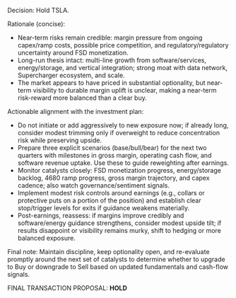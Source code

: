 Decision: Hold TSLA.

Rationale (concise):
- Near-term risks remain credible: margin pressure from ongoing capex/ramp costs, possible price competition, and regulatory/regulatory uncertainty around FSD monetization.
- Long-run thesis intact: multi-line growth from software/services, energy/storage, and vertical integration; strong moat with data network, Supercharger ecosystem, and scale.
- The market appears to have priced in substantial optionality, but near-term visibility to durable margin uplift is unclear, making a near-term risk-reward more balanced than a clear buy.

Actionable alignment with the investment plan:
- Do not initiate or add aggressively to new exposure now; if already long, consider modest trimming only if overweight to reduce concentration risk while preserving upside.
- Prepare three explicit scenarios (base/bull/bear) for the next two quarters with milestones in gross margin, operating cash flow, and software revenue uptake. Use these to guide reweighting after earnings.
- Monitor catalysts closely: FSD monetization progress, energy/storage backlog, 4680 ramp progress, gross margin trajectory, and capex cadence; also watch governance/sentiment signals.
- Implement modest risk controls around earnings (e.g., collars or protective puts on a portion of the position) and establish clear stop/trigger levels for exits if guidance weakens materially.
- Post-earnings, reassess: if margins improve credibly and software/energy guidance strengthens, consider modest upside tilt; if results disappoint or visibility remains murky, shift to hedging or more balanced exposure.

Final note: Maintain discipline, keep optionality open, and re-evaluate promptly around the next set of catalysts to determine whether to upgrade to Buy or downgrade to Sell based on updated fundamentals and cash-flow signals.

FINAL TRANSACTION PROPOSAL: **HOLD**